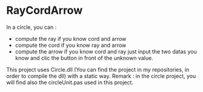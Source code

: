 # RayCordArrow
In a circle, you can :
- compute the ray if you know cord and arrow
- compute the cord if you know ray and arrow
- compute the arrow if you know cord and ray
just input the two datas you know and clic the button in front of the unknown value.

This project uses Circle.dll (You can find the project in my repositories, in order to compile the dll) with a static way.
Remark : in the circle project, you will find also the circleUnit.pas used in this project.
